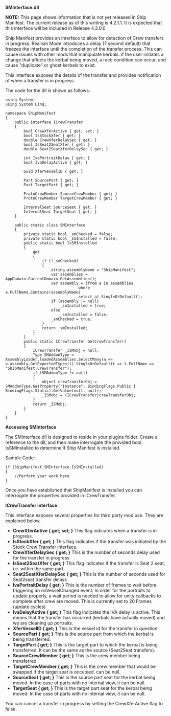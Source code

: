 **SMInterface.dll**

**NOTE:**  This page shows information that is not yet released in Ship Manifest.   The current release as of this writing is 4.2.1.1.  It is expected that this interface will be included in Release 4.3.0.0

Ship Manifest provides an interface to allow for detection of Crew transfers in progress.  Realism Mode introduces a delay (7 second default) that freezes the interface until the completion of the transfer process.  This can cause issues with other mods that manipulate kerbals.  if the user initiates a change that affects the kerbal being moved, a race condition can occur, and cause "duplicate" or ghost kerbals to exist.

This interface exposes the details of the transfer and provides notification of when a transfer is in progress.

The code for the dll is shown as follows:

    using System;
    using System.Linq;

    namespace ShipManifest
    {
        public interface ICrewTransfer
        {
            bool CrewXferActive { get; set; }
            bool IsStockXfer { get; }
            double CrewXferDelaySec { get; }
            bool IsSeat2SeatXfer { get; }
            double Seat2SeatXferDelaySec { get; }

            int IvaPortraitDelay { get; }
            bool IvaDelayActive { get; }

            Guid XferVesselID { get; }

            Part SourcePart { get; }
            Part TargetPart { get; }

            ProtoCrewMember SourceCrewMember { get; }
            ProtoCrewMember TargetCrewMember { get; }

            InternalSeat SourceSeat { get; }
            InternalSeat TargetSeat { get; }
        }

        public static class SMInterface
        {
            private static bool _smChecked = false;
            private static bool _smInstalled = false;
            public static bool IsSMInstalled
            {
                get
                {
                    if (!_smChecked)
                    {
                        string assemblyName = "ShipManifest";
                        var assemblies = AppDomain.CurrentDomain.GetAssemblies();
                        var assembly = (from a in assemblies
                                    where a.FullName.Contains(assemblyName)
                                    select a).SingleOrDefault();
                        if (assembly != null)
                            _smInstalled = true;
                        else
                            _smInstalled = false;
                        _smChecked = true;
                    }
                    return _smInstalled;
                }
            }
            public static ICrewTransfer GetCrewTransfer()
            {
                ICrewTransfer _ISMobj = null;
                Type SMAddonType = AssemblyLoader.loadedAssemblies.SelectMany(a => a.assembly.GetExportedTypes()).SingleOrDefault(t => t.FullName == "ShipManifest.CrewTransfer");
                if (SMAddonType != null)
                {
                    object crewTransferObj = SMAddonType.GetProperty("Instance", BindingFlags.Public | BindingFlags.Static).GetValue(null, null);
                    _ISMobj = (ICrewTransfer)crewTransferObj;
                }
                return _ISMobj;
            }
        }
    }

**Accessing SMInterface**

The SMInterface.dll is designed to reside in your plugins folder.  Create a reference to the dll, and then make interrogate the provided bool IsSMInstalled to determine if Ship Manifest is installed.

Sample Code:

    if (ShipManifest.SMInterface.IsSMInstalled)
    {
        //Perform your work here
    }

Once you have established that ShipManifest is installed you can interrogate the properties provided in ICrewTransfer.


**ICrewTransfer interface**

This interface exposes several properties for third party mod use.  They are explained below.

* **CrewXferActive { get; set; }**  This flag indicates when a transfer is in progress.
* **IsStockXfer { get; }**  This flag indicates if the transfer was initiated by the Stock Crew Transfer interface.
* **CrewXferDelaySec { get; }**  This is the number of seconds delay used for the transfer in progress
* **IsSeat2SeatXfer { get; }**  This flag indicates if the transfer is Seat 2 seat, i.e. within the same part.
* **Seat2SeatXferDelaySec { get; }**  This is the number of seconds used for Seat2seat transfer delays
* **IvaPortraitDelay { get; }**  This is the number of frames to wait before triggering an onVesselChanged event.  In order for the portraits to update properly, a wait period is needed to allow for unity callbacks to complete after crew are moved.  This is currently set to 20 Frames (update cycles)
* **IvaDelayActive { get; }**  This flag indicates the IVA delay is active.  This means that the transfer has occurred (kerbals have actually moved) and we are cleaning up portraits.
* **XferVesselID { get; }**  This is the vessel id for the transfer in question
* **SourcePart { get; }**  This is the source part from which the kerbal is being transferred.
* **TargetPart { get; }**  This is the target part to which the kerbal is being transferred.  It can be the same as the source (Seat2Seat transfers).
* **SourceCrewMember { get; }**  This is the crew member being transferred.
* **TargetCrewMember { get; }**  This is the crew member that would be swapped if the target seat is occupied.  can be null.
* **SourceSeat { get; }**  This is the source part seat for the kerbal being moved.  In the case of parts with no internal view, it can be null.
* **TargetSeat { get; }**  This is the target part seat for the kerbal being moved.  In the case of parts with no internal view, it can be null.

You can cancel a transfer in progress by setting the CrewXferActive flag to false.